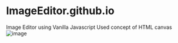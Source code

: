 # ImageEditor.github.io
Image Editor using Vanilla Javascript
Used concept of HTML canvas
![image](https://github.com/darshanlahamage/ImageEditor.github.io/assets/80032609/e559f842-df54-4e0d-95cb-7e27b1cb3bb3)
